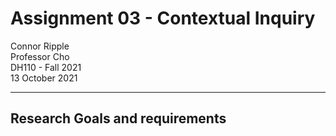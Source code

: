 # Assignment 03 - Contextual Inquiry

Connor Ripple <br>
Professor Cho <br>
DH110 - Fall 2021 <br>
13 October 2021 <br>

---

## Research Goals and requirements



